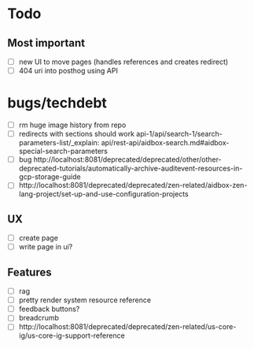 # Todo

## Most important

- [ ] new UI to move pages (handles references and creates redirect)
- [ ] 404 uri into posthog using API

# bugs/techdebt

- [ ] rm huge image history from repo
- [ ] redirects with sections should work api-1/api/search-1/search-parameters-list/\_explain: api/rest-api/aidbox-search.md#aidbox-special-search-parameters
- [ ] bug http://localhost:8081/deprecated/deprecated/other/other-deprecated-tutorials/automatically-archive-auditevent-resources-in-gcp-storage-guide
- [ ] http://localhost:8081/deprecated/deprecated/zen-related/aidbox-zen-lang-project/set-up-and-use-configuration-projects

## UX

- [ ] create page
- [ ] write page in ui?

## Features

- [ ] rag
- [ ] pretty render system resource reference
- [ ] feedback buttons?
- [ ] breadcrumb
- [ ] http://localhost:8081/deprecated/deprecated/zen-related/us-core-ig/us-core-ig-support-reference
